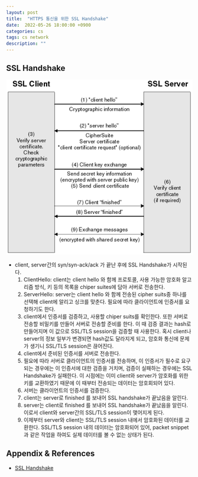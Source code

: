 ```yaml
---
layout: post
title:  "HTTPS 통신을 위한 SSL Handshake"
date:  2022-05-26 18:00:00 +0900
categories: cs
tags: cs network
description: ""
---
```


## SSL Handshake

![SSL_Handshake](/images/20220526/ssl_handshake.gif)

- client, server간의 syn/syn-ack/ack 가 끝난 후에 SSL Handshake가 시작된다.
  1. ClientHello: client는 client hello 와 함께 프로토콜, 사용 가능한 암호화 알고리즘 방식, 키 등의 목록을 chiper suites에 담아 서버로 전송한다.
  2. ServerHello: server는 client hello 와 함께 전송된 cipher suits중 하나를 선택해 client에 알리고 싱크를 맞춘다. 필요에 따라 클라이언트에 인증서를 요청하기도 한다.
  3. client에서 인증서를 검증하고, 사용할 chiper suits를 확인한다. 또한 서버로 전송할 비밀키를 만들어 서버로 전송할 준비를 한다. 이 때 검증 결과는 hash로 만들어지며 이 값으로 SSL/TLS session을 검증할 때 사용한다. 혹시 client나 server의 정보 일부가 변경되면 hash값도 달라지게 되고, 암호화 통신에 문제가 생기니 SSL/TLS session은 끊어진다.
  4. client에서 준비된 인증서를 서버로 전송한다.
  5. 필요에 따라 서버로 클라이언트의 인증서를 전송하며, 이 인증서가 필수로 요구되는 경우에는 이 인증서에 대한 검증을 거치며, 검증이 실패하는 경우에는 SSL Handshake가 실패한다. 이 시점에는 이미 client와 server가 암호화를 위한 키를 교환하였기 때문에 이 때부터 전송되는 데이터는 암호회되어 있다.
  6. 서버는 클라이언트의 인증서를 검증한다.
  7. client는 server로 finished 를 보내어 SSL handshake가 끝났음을 알린다.
  8. server는 client로 finished 를 보내어 SSL handshake가 끝났음을 알린다. 이로서 client와 server간의 SSL/TLS session이 맺어지게 된다.
  9. 이제부터 server와 client는 SSL/TLS session 내에서 암호화된 데이터를 교환한다. SSL/TLS session 내의 데이터는 암호화되어 있어, packet snippet과 같은 작업을 하여도 실제 데이터를 볼 수 없는 상태가 된다.

## Appendix & References

- [SSL Handshake](https://www.ibm.com/docs/en/ibm-mq/7.5?topic=ssl-overview-tls-handshake)